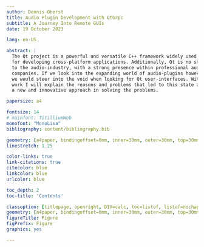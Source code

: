 ```yaml
---
author: Dennis Oberst
title: Audio Plugin Development with QtGrpc
subtitle: A Journey Into Remote GUIs
date: 19 October 2023

lang: en-US

abstract: |
  The Qt project is a powerful and versatile C++ framework widely used
  for developing cross-platform applications. Additionally, Qt is no stranger
  to the audio-industry, with a strong presence within professional audio
  companies. If we look into the expanding world of audio-plugins however,
  we would steer into the void when looking for Qt user-interfaces. With this
  work I will explain the reasons and problems that led to this state and show
  a new and innovative approach in solving the problems.

papersize: a4

fontsize: 14
# mainfont: TitilliumWeb
monofont: "MonoLisa"
bibliography: content/bibliography.bib

geometry: [a4paper, bindingoffset=0mm, inner=30mm, outer=30mm, top=30mm, bottom=30mm]
linestretch: 1.25

color-links: true
link-citations: true
citecolor: blue
linkcolor: blue
urlcolor: blue

toc_depth: 2
toc-title: 'Contents'

classoption: [titlepage, openright, DIV=calc, toc=listof, listof=nochaptergap]
geometry: [a4paper, bindingoffset=0mm, inner=30mm, outer=30mm, top=30mm, bottom=30mm]
figureTitle: Figure
figPrefix: Figure
graphics: yes

---
```

